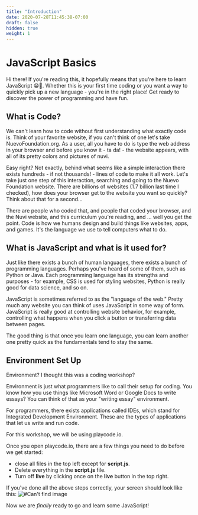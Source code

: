```yaml
---
title: "Introduction"
date: 2020-07-28T11:45:38-07:00
draft: false
hidden: true
weight: 1
---
```


# JavaScript Basics
 Hi there! If you're reading this, it hopefully means that you're here to learn JavaScript 😁🥳. Whether this is your first time coding or you want a way to quickly pick up a new language - you're in the right place! Get ready to discover the power of programming and have fun. 

 ## What is Code? 
We can't learn how to code without first understanding what exactly code is. Think of your favorite website, if you can't think of one let's take NuevoFoundation.org. As a user, all you have to do is type the web address in your browser and before you know it - ta da! - the website appears, with all of its pretty colors and pictures of nuvi. 

Easy right? Not exactly, behind what seems like a simple interaction there exists hundreds - if not thousands! - lines of code to make it all work. Let's take just one step of this interaction, searching and going to the Nuevo Foundation website. There are billions of websites (1.7 billion last time I checked), how does your browser get to the website you want so quickly? Think about that for a second...

There are people who coded that, and people that coded your browser, and the Nuvi website, and this curriculum you're reading, and ... well you get the point. Code is how we humans design and build things like websites, apps, and games. It's the language we use to tell computers what to do. 

## What is JavaScript and what is it used for? 
Just like there exists a bunch of human languages, there exists a bunch of programming languages. Perhaps you've heard of some of them, such as Python or Java. Each programming language has its strengths and purposes - for example, CSS is used for styling websites, Python is really good for data science, and so on. 

JavaScript is sometimes referred to as the "language of the web." Pretty much any website you can think of uses JavaScript in some way of form. JavaScript is really good at controlling website behavior, for example, controlling what happens when you click a button or transferring data between pages. 

The good thing is that once you learn one language, you can learn another one pretty quick as the fundamentals tend to stay the same. 

## Environment Set Up
Environment? I thought this was a coding workshop? 

Environment is just what programmers like to call their setup for coding. You know how you use things like Microsoft Word or Google Docs to write essays? You can think of that as your "writing essay" environment. 

For programmers, there exists applications called IDEs, which stand for Integrated Development Environment. These are the types of applications that let us write and run code. 

For this workshop, we will be using playcode.io. 

Once you open playcode.io, there are a few things you need to do before we get started:
*  close all files in the top left except for __script.js__. 
*  Delete everything in the __script.js__ file.
*  Turn off __live__ by clicking once on the __live__ button in the top right. 

If you've done all the above steps correctly, your screen should look like this: 
![#Can't find image](../img/playcode.png)

Now we are _finally_ ready to go and learn some JavaScript! 



